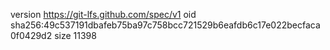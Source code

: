 version https://git-lfs.github.com/spec/v1
oid sha256:49c537191dbafeb75ba97c758bcc721529b6eafdb6c17e022becfaca0f0429d2
size 11398
